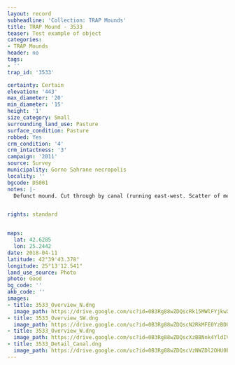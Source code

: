 ```yaml
---
layout: record
subheadline: 'Collection: TRAP Mounds'
title: TRAP Mound - 3533
teaser: Test example of object
categories:
- TRAP Mounds
header: no
tags:
- ''
trap_id: '3533'

certainty: Certain
elevation: '443'
max_diameter: '20'
min_diameter: '15'
height: '1'
size_category: Small
surrounding_land_use: Pasture
surface_condition: Pasture
robbed: Yes
crm_condition: '4'
crm_intactness: '3'
campaign: '2011'
source: Survey
municipality: Gorno Sahrane necropolis
locality: ''
bgcode: DS001
notes: |-
  Defunct mound. Cut through by canal (running east-west. Scatter of medium-sized stones.


rights: standard


maps:
  lat: 42.6285
  lon: 25.2442
date: 2018-04-11
latitude: 42°39'43.378"
longitude: 25°13'12.541"
land_use_source: Photo
photo: Good
bg_code: ''
akb_code: ''
images:
- title: 3533_Overview_N.dng
  image_path: https://drive.google.com/uc?id=0B3Rg88wZDQscRk15MWlFYjkwX0k
- title: 3533_Overview_SW.dng
  image_path: https://drive.google.com/uc?id=0B3Rg88wZDQscN2RkMFE0YzBDUUk
- title: 3533_Overview_W.dng
  image_path: https://drive.google.com/uc?id=0B3Rg88wZDQscXzBBNnk4YldIV2c
- title: 3533_Detail_Canal.dng
  image_path: https://drive.google.com/uc?id=0B3Rg88wZDQscVzNWZDl2OHU0bEU
---
```

